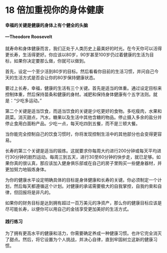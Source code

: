 # 18 倍加重视你的身体健康

#### 幸福的关键是健康的身体上有个健全的头脑

#### —Theodore Roosevelt

​ 就寿命和身体健康而言，我们正处于人类历史上最美好的时光。在今天你可以活得更长寿，生活得更好。你应该以80岁，90岁甚至100岁仍过着健康的生活为目标，如果你决定要那么做，你就可以做到。

​ 首先，设定一个至少活到80岁的目标。然后看看你目前的生活习惯，并问自己今天的生活方式是否会让你的80岁保持健康状态。

​ 要过上长寿，幸福，健康的生活有三个关键。首先是适当的体重。通过设定目标来控制体重，然后保持苗条和健康的身材。减肥和保持身体健康有个五字法则。就是：“少吃多运动。”

​ 第二个关键是适当饮食，而适当饮食的关键是少吃更好的食物。多吃瘦肉，水果和蔬菜。消灭甜点，汽水，糖果以及生活中其他含糖的物品。停止摄入多余的盐分并停止食用白面粉产品。少吃一点，每天吃四到五餐，而不是三顿大餐。

​ 当你能完全控制自己的饮食习惯时，你将发现控制生活中的其他部分也会变得更容易。

​ 长寿的第三个关键是适当的锻炼。这就要求你每周大约进行200分钟或每天平均进行30分钟的剧烈运动。每周三到五天，进行30至60分钟的快步走，就已足够。如果你真的很认真，那应该加入健身俱乐部或在自己的房子里购买一些健身器材，并更加努力地锻炼身体。

​ 为你的健康水平设定明确具体的目标是身体健康和长寿的关键。你必须制定一个计划，然后每天都遵循这个计划。对健康的承诺需要极大的自我掌控，自我约束和自律，但回报将是非凡的。

​ 如果你的财务目标是达到拥有超过一百万美元的净资产，那么你的健康目标应该是尽可能长寿，以便你可以用自己的金钱享受更加美好的生活方式。

#### 践行练习

为了拥有更高水平的健康和活力，你需要确定养成一种健康习惯。也许它完全消灭了甜点。然后，将它设置为个人挑战，并决心自律，直到牢固树立这新的健康习惯。


